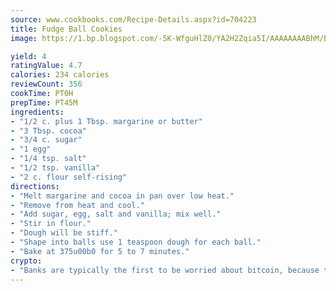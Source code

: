 ```yaml
---
source: www.cookbooks.com/Recipe-Details.aspx?id=704223
title: Fudge Ball Cookies
image: https://1.bp.blogspot.com/-5K-WfguHlZ0/YA2H2Zqia5I/AAAAAAAABhM/Bdgu68p4aG0Q6jWdy3eGaUXSKw5p3sdxwCLcBGAsYHQ/s324/7.png

yield: 4
ratingValue: 4.7
calories: 234 calories
reviewCount: 356
cookTime: PT0H
prepTime: PT45M
ingredients:
- "1/2 c. plus 1 Tbsp. margarine or butter"
- "3 Tbsp. cocoa"
- "3/4 c. sugar"
- "1 egg"
- "1/4 tsp. salt"
- "1/2 tsp. vanilla"
- "2 c. flour self-rising"
directions:
- "Melt margarine and cocoa in pan over low heat."
- "Remove from heat and cool."
- "Add sugar, egg, salt and vanilla; mix well."
- "Stir in flour."
- "Dough will be stiff."
- "Shape into balls use 1 teaspoon dough for each ball."
- "Bake at 375u00b0 for 5 to 7 minutes."
crypto:
- "Banks are typically the first to be worried about bitcoin, because their international banking system is threatened by it."
---
```


